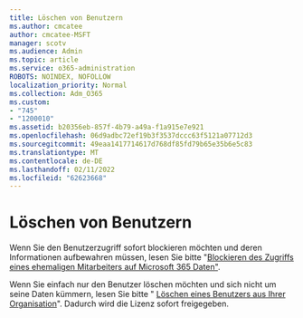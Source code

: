```yaml
---
title: Löschen von Benutzern
ms.author: cmcatee
author: cmcatee-MSFT
manager: scotv
ms.audience: Admin
ms.topic: article
ms.service: o365-administration
ROBOTS: NOINDEX, NOFOLLOW
localization_priority: Normal
ms.collection: Adm_O365
ms.custom:
- "745"
- "1200010"
ms.assetid: b20356eb-857f-4b79-a49a-f1a915e7e921
ms.openlocfilehash: 06d9adbc72ef19b3f3537dccc63f5121a07712d3
ms.sourcegitcommit: 49eaa1417714617d768df85fd79b65e35b6e5c83
ms.translationtype: MT
ms.contentlocale: de-DE
ms.lasthandoff: 02/11/2022
ms.locfileid: "62623668"
---
```

# <a name="deleting-users"></a>Löschen von Benutzern

Wenn Sie den Benutzerzugriff sofort blockieren möchten und deren Informationen aufbewahren müssen, lesen Sie bitte "[Blockieren des Zugriffs eines ehemaligen Mitarbeiters auf Microsoft 365 Daten"](https://docs.microsoft.com/microsoft-365/admin/add-users/remove-former-employee#block-a-former-employees-access-to-microsoft-365-data).
  
Wenn Sie einfach nur den Benutzer löschen möchten und sich nicht um seine Daten kümmern, lesen Sie bitte " [Löschen eines Benutzers aus Ihrer Organisation](https://docs.microsoft.com/microsoft-365/admin/add-users/delete-a-user)". Dadurch wird die Lizenz sofort freigegeben.
  
